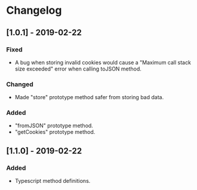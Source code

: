 # Changelog

## [1.0.1] - 2019-02-22
### Fixed
- A bug when storing invalid cookies would cause a "Maximum call stack size exceeded" error when calling toJSON method.

### Changed
- Made "store" prototype method safer from storing bad data.

### Added
- "fromJSON" prototype method.
- "getCookies" prototype method.

## [1.1.0] - 2019-02-22
### Added
- Typescript method definitions.